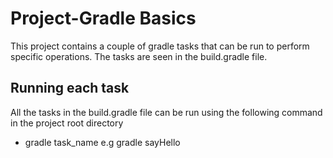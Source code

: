 # Project-Gradle Basics

This project contains a couple of gradle tasks that can be run to perform specific operations.
The tasks are seen in the build.gradle file.

## Running each task
All the tasks in the build.gradle file can be run using the following command in the project root directory
* gradle task_name  e.g  gradle sayHello